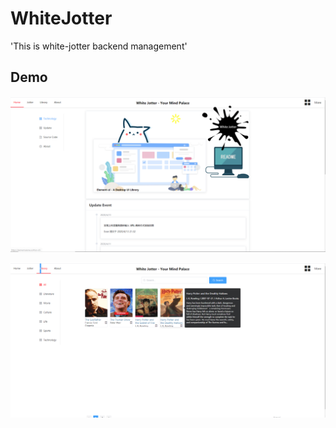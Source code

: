 # WhiteJotter

'This is white-jotter backend management'


## Demo

![](https://raw.githubusercontent.com/realdonald1994/blog-resources/master/img/Sketch.png)

![](https://raw.githubusercontent.com/realdonald1994/blog-resources/master/img/Sketch1.png)
